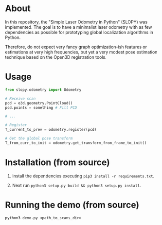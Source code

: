 # About
In this repository, the "Simple Laser Odometry in Python" (SLOPY) was implemented. The goal is to have a minimalist laser odometry with as few dependencies as possible for prototyping global localization algorithms in Python. 

Therefore, do not expect very fancy graph optimization-ish features or estimations at very high frequencies, but yet a very modest pose estimation technique based on the Open3D registration tools.

# Usage
```python
from slopy.odometry import Odometry

# Receive scan
pcd = o3d.geometry.PointCloud()
pcd.points = something # Fill PCD

# ...

# Register
T_current_to_prev = odometry.register(pcd)

# Get the global pose transform
T_from_curr_to_init = odometry.get_transform_from_frame_to_init()
```

# Installation (from source)
1. Install the dependencies executing `pip3 install -r requirements.txt`. 

2. Next run `python3 setup.py build && python3 setup.py install`.

# Running the demo (from source)
```
python3 demo.py <path_to_scans_dir>
```
